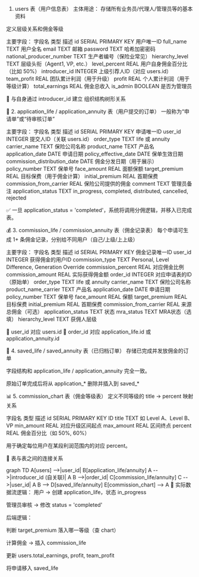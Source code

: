  1. users 表（用户信息表）
主体用途：
存储所有业务员/代理人/管理员等的基本资料

定义层级关系和佣金等级

主要字段：
字段名	类型	描述
id	SERIAL PRIMARY KEY	用户唯一ID
full_name	TEXT	用户全名
email	TEXT	邮箱
password	TEXT	哈希加密密码
national_producer_number	TEXT	生产者编号（保险业常见）
hierarchy_level	TEXT	层级头衔（Agent1, VP, etc.）
level_percent	REAL	用户自身佣金百分比（比如 50%）
introducer_id	INTEGER	上级引荐人ID（对应 users.id）
team_profit	REAL	团队累计利润（用于升级）
profit	REAL	个人累计利润（用于等级计算）
total_earnings	REAL	佣金总收入
is_admin	BOOLEAN	是否为管理员

🔗 与自身通过 introducer_id 建立 组织结构树形关系

📝 2. application_life / application_annuity 表（用户提交的订单）
一般称为“申请单”或“待审核订单”

主要字段：
字段名	类型	描述
id	SERIAL PRIMARY KEY	申请唯一ID
user_id	INTEGER	提交人ID（关联 users.id）
order_type	TEXT	life 或 annuity
carrier_name	TEXT	保险公司名称
product_name	TEXT	产品名
application_date	DATE	申请日期
policy_effective_date	DATE	保单生效日期
commission_distribution_date	DATE	佣金分发日期（用于展示）
policy_number	TEXT	保单号
face_amount	REAL	面额保额
target_premium	REAL	目标保费（用于佣金计算）
initial_premium	REAL	首期保费
commission_from_carrier	REAL	保险公司提供的佣金
comment	TEXT	管理员备注
application_status	TEXT	in_progress, completed, distributed, cancelled, rejected

✅ 一旦 application_status = 'completed'，系统将调用分佣逻辑，并移入已完成表。

💰 3. commission_life / commission_annuity 表（佣金记录表）
每个申请可生成 1+ 条佣金记录，分别给不同用户（自己/上级/上上级）

主要字段：
字段名	类型	描述
id	SERIAL PRIMARY KEY	佣金记录唯一ID
user_id	INTEGER	获得佣金的用户ID
commission_type	TEXT	Personal, Level Difference, Generation Override
commission_percent	REAL	对应佣金比例
commission_amount	REAL	实际获得佣金额
order_id	INTEGER	对应申请表的ID（原始单）
order_type	TEXT	life 或 annuity
carrier_name	TEXT	保险公司名称
product_name_carrier	TEXT	产品名
application_date	DATE	申请日期
policy_number	TEXT	保单号
face_amount	REAL	保额
target_premium	REAL	目标保费
initial_premium	REAL	首期保费
commission_from_carrier	REAL	来源总佣金（可选）
application_status	TEXT	状态
mra_status	TEXT	MRA状态（选填）
hierarchy_level	TEXT	获佣人层级

🔗 user_id 对应 users.id
🔗 order_id 对应 application_life.id 或 application_annuity.id

📁 4. saved_life / saved_annuity 表（已归档订单）
存储已完成并发放佣金的订单

字段结构和 application_life / application_annuity 完全一致。

原始订单完成后将从 application_* 删除并插入到 saved_*

📊 5. commission_chart 表（佣金等级表）
定义不同等级的 title → percent 映射关系

字段名	类型	描述
id	SERIAL PRIMARY KEY	ID
title	TEXT	如 Level A、Level B、VP
min_amount	REAL	对应升级区间起点
max_amount	REAL	区间终点
percent	REAL	佣金百分比（如 50%, 60%）

用于确定每位用户在某段利润范围内的对应 percent。

🔗 表与表之间的连接关系

graph TD
  A[users] -->|user_id| B[application_life/annuity]
  A -->|introducer_id (自关联)| A
  B -->|order_id| C[commission_life/annuity]
  C -->|user_id| A
  B --> D[saved_life/annuity]
  E[commission_chart] --> A
🧩 实际数据流逻辑：
用户 → 创建 application_life，状态 in_progress

管理员审核 → 修改 status = 'completed'

后端逻辑：

判断 target_premium 落入哪一等级（查 chart）

计算佣金 → 插入 commission_life

更新 users.total_earnings, profit, team_profit

将申请移入 saved_life



